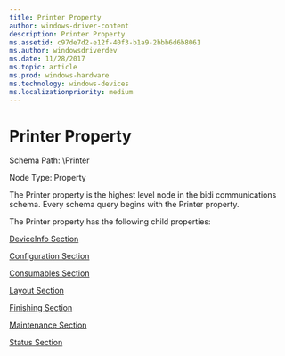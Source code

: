 ```yaml
---
title: Printer Property
author: windows-driver-content
description: Printer Property
ms.assetid: c97de7d2-e12f-40f3-b1a9-2bbb6d6b8061
ms.author: windowsdriverdev
ms.date: 11/28/2017
ms.topic: article
ms.prod: windows-hardware
ms.technology: windows-devices
ms.localizationpriority: medium
---
```


# Printer Property


Schema Path: \\Printer

Node Type: Property

The Printer property is the highest level node in the bidi communications schema. Every schema query begins with the Printer property.

The Printer property has the following child properties:

[DeviceInfo Section](deviceinfo-section.md)

[Configuration Section](configuration-section.md)

[Consumables Section](consumables-section.md)

[Layout Section](layout-section.md)

[Finishing Section](finishing-section.md)

[Maintenance Section](maintenance-section.md)

[Status Section](status-section.md)

 

 




